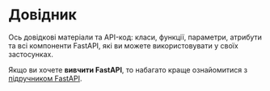 # Довідник

Ось довідкові матеріали та API-код: класи, функції, параметри, атрибути та всі
компоненти FastAPI, які ви можете використовувати у своїх застосунках.

Якщо ви хочете **вивчити FastAPI**, то набагато краще ознайомитися з
[підручником FastAPI](https://fastapi.tiangolo.com/uk/tutorial/).
